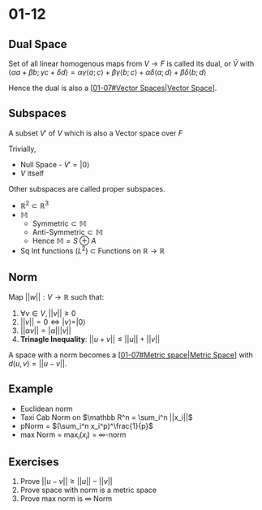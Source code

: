 # 01-12


## Dual Space

Set of all linear homogenous maps from $V \rightarrow F$ is called its dual, or $\tilde V$ with $\langle \alpha a+\beta b;\gamma c + \delta d\rangle = \alpha\gamma\langle a;c\rangle + \beta\gamma\langle b;c\rangle + \alpha\delta\langle a;d\rangle + \beta\delta\langle b;d\rangle$

Hence the dual is also a [[01-07#Vector Spaces|Vector Space]].

## Subspaces

A subset $V'$ of $V$ which is also a Vector space over $F$

Trivially, 

- Null Space - $V' = {|0\rangle}$
- $V$ itself

Other subspaces are called proper subspaces.

- $\mathbb R^2 \subset \mathbb R^3$
- $\mathbb{M}$
  - $\text{Symmetric} \subset \mathbb{M}$
  - $\text{Anti-Symmetric} \subset \mathbb{M}$
  - Hence $\mathbb{M} = S \oplus A$
- Sq Int functions ($L^2$) $\subset$ Functions on $\mathbb R \to \mathbb{R}$

## Norm

Map $||w||: V \to \mathbb{R}$ such that:
1. $\forall v \in V, ||v||\ge 0$
2. $||v|| = 0 \iff |v\rangle= |0\rangle$
3. $||\alpha v|| = |\alpha| ||v||$
4. **Trinagle Inequality**: $||u+v|| \le ||u||+||v||$

A space with a norm becomes a [[01-07#Metric space|Metric Space]] with $d(u, v) = ||u-v||$.

## Example

- Euclidean norm
- Taxi Cab Norm on $\mathbb R^n = \sum_i^n ||x_i||$
- pNorm = $(\sum_i^n x_i^p)^\frac{1}{p}$
- max Norm = $\max_i(x_i)$ = $\infty$-norm 

## Exercises

1. Prove $||u-v|| \ge ||u||-||v||$
2. Prove space with norm is a metric space
3. Prove max norm is $\infty$ Norm

[//begin]: # "Autogenerated link references for markdown compatibility"
[01-07#Vector Spaces|Vector Space]: 01-07 "01-07"
[01-07#Metric space|Metric Space]: 01-07 "01-07"
[//end]: # "Autogenerated link references"